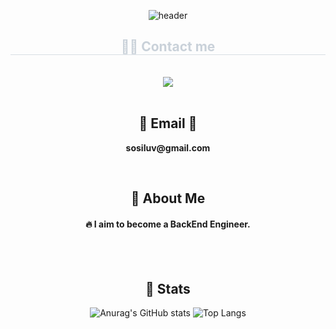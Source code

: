 <div align= "center">
  
  <!--Header-->
  ![header](https://capsule-render.vercel.app/api?type=waving&color=gradient&height=300&section=header&text=Good%20to%20see%20you%20%F0%9F%A4%97)
  
</div>
<div align= "center">
    <h2 style="border-bottom: 1px solid #d8dee4; color: #c9d1d9;"> 🧑‍💻 Contact me </h2> <br> 
    <div align= "center"> 
    <a href="mailto:sosiluv@gmail.com"> <img src="https://img.shields.io/badge/Gmail-EA4335?style=flat&logo=Gmail&logoColor=white&link=mailto:sosiluv@gmail.com"> </a>
</div><br>
  <h2 align="center">📧 Email 📧</h2>
  <p align="center">
    <Strong> sosiluv@gmail.com </Strong>
  </p><br>  
  <!--Body-->
  
  ## 👀 About Me
  #### :fire: I aim to become a BackEnd Engineer.<br/>
  <br/>
  <br/>
 
  ## 🤔 Stats
  ![Anurag's GitHub stats](https://github-readme-stats.vercel.app/api?username=sosiluv)
  ![Top Langs](https://github-readme-stats.vercel.app/api/top-langs/?username=sosiluv)
  
</div>

<!--
**sosiluv** is a ✨ _special_ ✨ repository because its `README.md` (this file) appears on your GitHub profile.

Here are some ideas to get you started:
- Hi there 👋
- 🔭 I’m currently working on ...
- 🌱 I’m currently learning ...
- 👯 I’m looking to collaborate on ...
- 🤔 I’m looking for help with ...
- 💬 Ask me about ...
- 📫 How to reach me: ...
- 😄 Pronouns: ...
- ⚡ Fun fact: ...
-->
 <!-- https://gist.github.com/rxaviers/7360908
       https://simpleicons.org/?q=api
       https://github.com/anuraghazra/github-readme-stats
       https://github.com/anuraghazra/github-readme-stats
  -->
